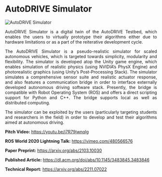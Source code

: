 # AutoDRIVE Simulator

![AutoDRIVE Simulator](https://github.com/Tinker-Twins/AutoDRIVE/blob/AutoDRIVE/Images/AutoDRIVE-Simulator.png)

<p align="justify">
AutoDRIVE Simulator is a digital twin of the AutoDRIVE Testbed, which enables the users to virtually prototype their algorithms either due to hardware limitations or as a part of the reiterative development cycle.
</p>

<p align="justify">
The AutoDRIVE Simulator is a pseudo-realistic simulator for scaled autonomous vehicles, which is targeted towards simplicity, modularity and flexibility. The simulator is developed atop the Unity game engine, which enables simulation of realistic physics (using NVIDIA’s PhysX Engine) and photorealistic graphics (using Unity’s Post-Processing Stack). The simulator simulates a comprehensive sensor suite and realistic actuator response, and also features a communication bridge in order to interface externally developed autonomous driving software stack. Presently, the bridge is compatible with Robot Operating System (ROS) and offers a direct scripting support for Python and C++. The bridge supports local as well as distributed computing.
</p>

<p align="justify">
The simulator can be exploited by the users (particularly targeting students and researchers in the field) in order to develop and test their algorithms aimed at autonomous driving.
</p>

**Pitch Video:** https://youtu.be/i7R79jwnqlg

**ROS World 2020 Lightning Talk:** https://vimeo.com/480566576

**Paper Preprint:** https://arxiv.org/abs/2103.10030

**Published Article:** https://dl.acm.org/doi/abs/10.1145/3483845.3483846

**Technical Report:** https://arxiv.org/abs/2211.07022
